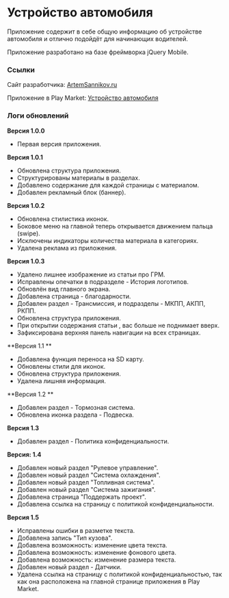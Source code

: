 # Устройство автомобиля

Приложение содержит в себе общую информацию об устройстве автомобиля и отлично подойдёт для начинающих водителей.

Приложение разработано на базе фреймворка jQuery Mobile.

### Ссылки

Сайт разработчика: [ArtemSannikov.ru](http://artemsannikov.ru)

Приложение в Play Market: [Устройство автомобиля](https://play.google.com/store/apps/details?id=com.auto.start)

### Логи обновлений

**Версия 1.0.0**

* Первая версия приложения.

**Версия 1.0.1**

* Обновлена структура приложения.
* Структурированы материалы в разделах.
* Добавлено содержание для каждой страницы с материалом.
* Добавлен рекламный блок (баннер).


**Версия 1.0.2**

* Обновлена стилистика иконок.
* Боковое меню на главной теперь открывается движением пальца (swipe).
* Исключены индикаторы количества материала в категориях.
* Удалена реклама из приложения.

**Версия 1.0.3**

* Удалено лишнее изображение из статьи про ГРМ.
* Исправлены опечатки в подразделе - История логотипов.
* Обновлён вид главного экрана.
* Добавлена страница - благодарности.
* Добавлен раздел - Трансмиссия, и подразделы - МКПП, АКПП, РКПП.
* Обновлена структура приложения.
* При открытии содержания статьи , вас больше не поднимает вверх.
* Зафиксирована верхняя панель навигации на всех страницах.

**Версия 1.1 **

* Добавлена функция переноса на SD карту.
* Обновлены стили для иконок.
* Обновлена структура приложения.
* Удалена лишняя информация.

**Версия 1.2 **

* Добавлен раздел - Тормозная система.
* Обновлена иконка раздела - Подвеска.

**Версия 1.3**

* Добавлен раздел - Политика конфиденциальности.

**Версия:	1.4**

 * Добавлен новый раздел "Рулевое управление".
 * Добавлен новый раздел "Система охлаждения".
 * Добавлен новый раздел "Топливная система".
 * Добавлен новый раздел "Система зажигания".
 * Добавлена страница "Поддержать проект".
 * Добавлена ссылка на страницу с политикой конфиденциальности.

**Версия 1.5**

* Исправлены ошибки в разметке текста.
* Добавлена запись "Тип кузова".
* Добавлена возможность: изменение цвета текста.
* Добавлена возможность: изменение фонового цвета.
* Добавлена возможность: изменение размера текста.
* Добавлен новый раздел - Датчики.
* Удалена ссылка на страницу с политикой конфиденциальностью, так как она расположена на главной странице приложения в Play Market.